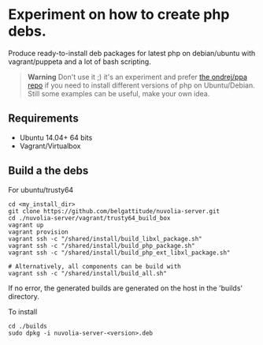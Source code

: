 # Experiment on how to create php debs.

Produce ready-to-install deb packages for latest php on debian/ubuntu with vagrant/puppeta and a lot of bash scripting.

> **Warning** Don't use it ;) it's an experiment and prefer [the ondrej/ppa repo](https://launchpad.net/~ondrej/+archive/ubuntu/php)
> if you need to install different versions of php on Ubuntu/Debian. Still some examples can be useful, make your own idea. 


## Requirements

- Ubuntu 14.04+ 64 bits
- Vagrant/Virtualbox

## Build a the debs

For ubuntu/trusty64

```shell
cd <my_install_dir>
git clone https://github.com/belgattitude/nuvolia-server.git
cd ./nuvolia-server/vagrant/trusty64_build_box
vagrant up
vagrant provision 
vagrant ssh -c "/shared/install/build_libxl_package.sh"
vagrant ssh -c "/shared/install/build_php_package.sh"
vagrant ssh -c "/shared/install/build_php_ext_libxl_package.sh"

# Alternatively, all components can be build with
vagrant ssh -c "/shared/install/build_all.sh"

```

If no error, the generated builds are generated on the host in the 'builds' directory.

To install

```shell
cd ./builds
sudo dpkg -i nuvolia-server-<version>.deb
```

